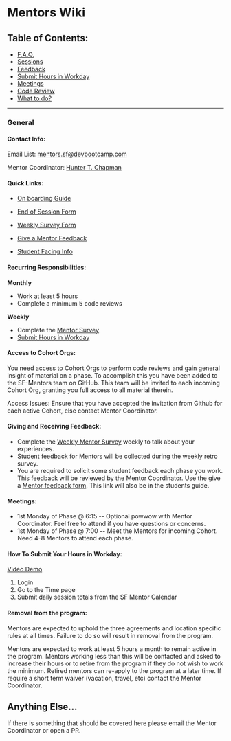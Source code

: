 # Mentors Wiki

## Table of Contents:
  - [F.A.Q.](faq.md)
  - [Sessions](sessions.md)
  - [Feedback](#giving-and-receiving-feedback)
  - [Submit Hours in Workday](#how-to-submit-your-hours-in-workday)
  - [Meetings](#meetings)
  - [Code Review](code-review.md)
  - [What to do?](sessions.md#session-cadence)

*****

### General

#### Contact Info:

Email List: mentors.sf@devbootcamp.com

Mentor Coordinator: [Hunter T. Chapman](hunter@devbootcamp.com)

#### Quick Links:

- [On boarding Guide](https://docs.google.com/document/d/1M-0K1eJF2NYSPI1TBqa0s0RKvVpzSnTnybIFJcH-wyc/edit?usp=sharing)

- [End of Session Form](https://docs.google.com/a/devbootcamp.com/forms/d/1bNIBtgy2ephY5117eHa31iFVgVRxPJAA0zzyeEqvTlA/viewform)

- [Weekly Survey Form](https://docs.google.com/a/devbootcamp.com/forms/d/1aYZX7t737QJcIxmb25DCwcYPzKsxzgmiz_COOHjxj0I/viewform)

- [Give a Mentor Feedback](https://docs.google.com/a/devbootcamp.com/forms/d/17gVpZgsiadJ9OblHMmxroAWAZcbKaQSyJzJ7Kpx-sbc/viewform)

- [Student Facing Info](student-facing-mentors.md)

#### Recurring Responsibilities:

**Monthly**
- Work at least 5 hours
- Complete a minimum 5 code reviews

**Weekly**
- Complete the [Mentor Survey](https://docs.google.com/a/devbootcamp.com/forms/d/1aYZX7t737QJcIxmb25DCwcYPzKsxzgmiz_COOHjxj0I/viewform)
- [Submit Hours in Workday](#how-to-submit-your-hours-in-workday)

#### Access to Cohort Orgs:
You need access to Cohort Orgs to perform code reviews and gain general insight of material on a phase. To accomplish this you have been added to the SF-Mentors team on GitHub. This team will be invited to each incoming Cohort Org, granting you full access to all material therein.

Access Issues: Ensure that you have accepted the invitation from Github for each active Cohort, else contact Mentor Coordinator.

#### Giving and Receiving Feedback:
- Complete the [Weekly Mentor Survey](https://docs.google.com/a/devbootcamp.com/forms/d/1aYZX7t737QJcIxmb25DCwcYPzKsxzgmiz_COOHjxj0I/viewform) weekly to talk about your experiences.
- Student feedback for Mentors will be collected during the weekly retro survey.
- You are required to solicit some student feedback each phase you work. This feedback will be reviewed by the Mentor Coordinator. Use the give a [Mentor feedback form](https://docs.google.com/a/devbootcamp.com/forms/d/17gVpZgsiadJ9OblHMmxroAWAZcbKaQSyJzJ7Kpx-sbc/viewform). This link will also be in the students guide.

#### Meetings:
- 1st Monday of Phase @ 6:15 -- Optional powwow with Mentor Coordinator. Feel free to attend if you have questions or concerns.
- 1st Monday of Phase @ 7:00 -- Meet the Mentors for incoming Cohort. Need 4-8 Mentors to attend each phase.

#### How To Submit Your Hours in Workday:
[Video Demo](https://drive.google.com/file/d/0B7uFhzfRtRRGSWlaWk1MS0ttb3gzaWJYenp3dlhPYl9nM253/view?usp=sharing)

1. Login
2. Go to the Time page
3. Submit daily session totals from the SF Mentor Calendar

#### Removal from the program:
Mentors are expected to uphold the three agreements and location specific rules at all times. Failure to do so will result in removal from the program.

Mentors are expected to work at least 5 hours a month to remain active in the program. Mentors working less than this will be contacted and asked to increase their hours or to retire from the program if they do not wish to work the minimum. Retired mentors can re-apply to the program at a later time. If require a short term waiver (vacation, travel, etc) contact the Mentor Coordinator.



## Anything Else...
If there is something that should be covered here please email the Mentor Coordinator or open a PR.
